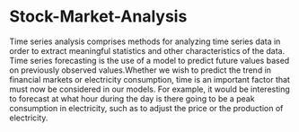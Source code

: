 # Stock-Market-Analysis
Time series analysis comprises methods for analyzing time series data in order to extract meaningful statistics and other characteristics of 
the data. Time series forecasting is the use of a model to predict future values based on previously observed values.Whether we wish to predict 
the trend in financial markets or electricity consumption, time is an important factor that must now be considered in our models. For example, it 
would be interesting to forecast at what hour during the day is there going to be a peak consumption in electricity, such as to adjust the price 
or the production of electricity.
